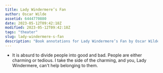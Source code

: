 ```yaml
---
title: Lady Windermere’s Fan
author: Oscar Wilde
assetid: 6444770880
date: 2023-05-12T09:42:18Z
modified: 2023-05-12T09:42:18Z
tags: "theater"
slug: lady-windermere-s-fan
description: "Book annotations for Lady Windermere’s Fan by Oscar Wilde"
---
```


*  It is absurd to divide people into good and bad. People are either charming or tedious. I take the side of the charming, and you, Lady Windermere, can't help belonging to them.

